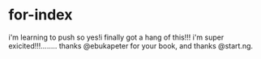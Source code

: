 # for-index
i'm learning to push
so yes!i finally got a hang of this!!! i'm super exicited!!!........ thanks @ebukapeter for your book, and thanks @start.ng.
